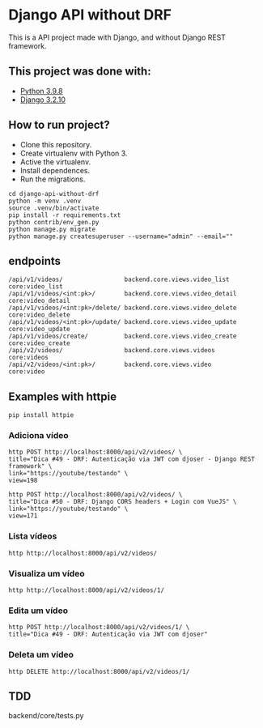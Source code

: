 # Django API without DRF

This is a API project made with Django, and without Django REST framework.

## This project was done with:

* [Python 3.9.8](https://www.python.org/)
* [Django 3.2.10](https://www.djangoproject.com/)

## How to run project?

* Clone this repository.
* Create virtualenv with Python 3.
* Active the virtualenv.
* Install dependences.
* Run the migrations.

```
cd django-api-without-drf
python -m venv .venv
source .venv/bin/activate
pip install -r requirements.txt
python contrib/env_gen.py
python manage.py migrate
python manage.py createsuperuser --username="admin" --email=""
```

## endpoints

```
/api/v1/videos/                 backend.core.views.video_list   core:video_list
/api/v1/videos/<int:pk>/        backend.core.views.video_detail core:video_detail
/api/v1/videos/<int:pk>/delete/ backend.core.views.video_delete core:video_delete
/api/v1/videos/<int:pk>/update/ backend.core.views.video_update core:video_update
/api/v1/videos/create/          backend.core.views.video_create core:video_create
/api/v2/videos/                 backend.core.views.videos       core:videos
/api/v2/videos/<int:pk>/        backend.core.views.video        core:video
```

## Examples with httpie

```
pip install httpie
```

### Adiciona vídeo

```
http POST http://localhost:8000/api/v2/videos/ \
title="Dica #49 - DRF: Autenticação via JWT com djoser - Django REST framework" \
link="https://youtube/testando" \
view=198

http POST http://localhost:8000/api/v2/videos/ \
title="Dica #50 - DRF: Django CORS headers + Login com VueJS" \
link="https://youtube/testando" \
view=171
```

### Lista vídeos

```
http http://localhost:8000/api/v2/videos/
```

### Visualiza um vídeo

```
http http://localhost:8000/api/v2/videos/1/
```

### Edita um vídeo

```
http POST http://localhost:8000/api/v2/videos/1/ \
title="Dica #49 - DRF: Autenticação via JWT com djoser"
```

### Deleta um vídeo

```
http DELETE http://localhost:8000/api/v2/videos/1/
```


## TDD

backend/core/tests.py
